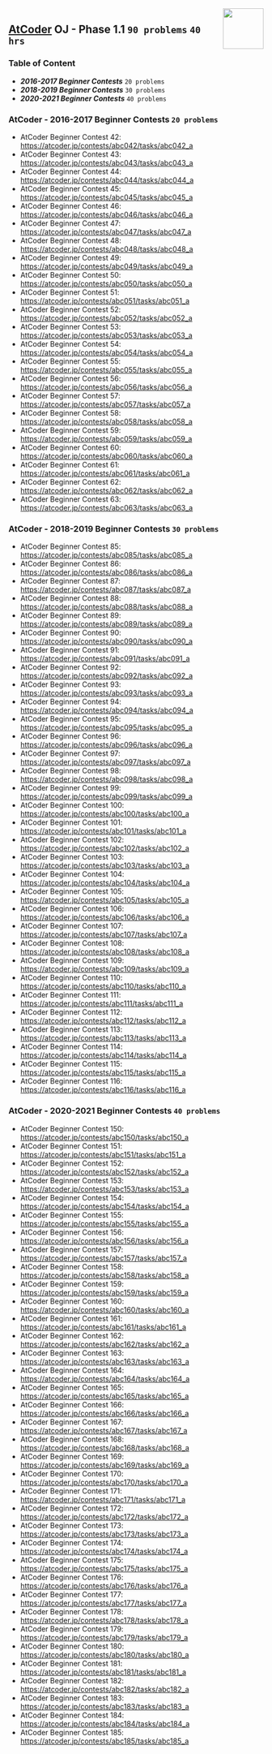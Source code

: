 <img align="right" width="80" src="https://github.com/cs-MohamedAyman/Problem-Solving-Training/blob/master/online-judges-logos/atcoder.jpg">

## [AtCoder](https://atcoder.jp/) OJ - Phase 1.1 `90 problems` `40 hrs`

### Table of Content

- ***2016-2017 Beginner Contests***     `20 problems`
- ***2018-2019 Beginner Contests***     `30 problems`
- ***2020-2021 Beginner Contests***     `40 problems`

### AtCoder - 2016-2017 Beginner Contests `20 problems`

- AtCoder Beginner Contest 42: https://atcoder.jp/contests/abc042/tasks/abc042_a
- AtCoder Beginner Contest 43: https://atcoder.jp/contests/abc043/tasks/abc043_a
- AtCoder Beginner Contest 44: https://atcoder.jp/contests/abc044/tasks/abc044_a
- AtCoder Beginner Contest 45: https://atcoder.jp/contests/abc045/tasks/abc045_a
- AtCoder Beginner Contest 46: https://atcoder.jp/contests/abc046/tasks/abc046_a
- AtCoder Beginner Contest 47: https://atcoder.jp/contests/abc047/tasks/abc047_a
- AtCoder Beginner Contest 48: https://atcoder.jp/contests/abc048/tasks/abc048_a
- AtCoder Beginner Contest 49: https://atcoder.jp/contests/abc049/tasks/abc049_a
- AtCoder Beginner Contest 50: https://atcoder.jp/contests/abc050/tasks/abc050_a
- AtCoder Beginner Contest 51: https://atcoder.jp/contests/abc051/tasks/abc051_a
- AtCoder Beginner Contest 52: https://atcoder.jp/contests/abc052/tasks/abc052_a
- AtCoder Beginner Contest 53: https://atcoder.jp/contests/abc053/tasks/abc053_a
- AtCoder Beginner Contest 54: https://atcoder.jp/contests/abc054/tasks/abc054_a
- AtCoder Beginner Contest 55: https://atcoder.jp/contests/abc055/tasks/abc055_a
- AtCoder Beginner Contest 56: https://atcoder.jp/contests/abc056/tasks/abc056_a
- AtCoder Beginner Contest 57: https://atcoder.jp/contests/abc057/tasks/abc057_a
- AtCoder Beginner Contest 58: https://atcoder.jp/contests/abc058/tasks/abc058_a
- AtCoder Beginner Contest 59: https://atcoder.jp/contests/abc059/tasks/abc059_a
- AtCoder Beginner Contest 60: https://atcoder.jp/contests/abc060/tasks/abc060_a
- AtCoder Beginner Contest 61: https://atcoder.jp/contests/abc061/tasks/abc061_a
- AtCoder Beginner Contest 62: https://atcoder.jp/contests/abc062/tasks/abc062_a
- AtCoder Beginner Contest 63: https://atcoder.jp/contests/abc063/tasks/abc063_a

### AtCoder - 2018-2019 Beginner Contests `30 problems`

- AtCoder Beginner Contest 85: https://atcoder.jp/contests/abc085/tasks/abc085_a
- AtCoder Beginner Contest 86: https://atcoder.jp/contests/abc086/tasks/abc086_a
- AtCoder Beginner Contest 87: https://atcoder.jp/contests/abc087/tasks/abc087_a
- AtCoder Beginner Contest 88: https://atcoder.jp/contests/abc088/tasks/abc088_a
- AtCoder Beginner Contest 89: https://atcoder.jp/contests/abc089/tasks/abc089_a
- AtCoder Beginner Contest 90: https://atcoder.jp/contests/abc090/tasks/abc090_a
- AtCoder Beginner Contest 91: https://atcoder.jp/contests/abc091/tasks/abc091_a
- AtCoder Beginner Contest 92: https://atcoder.jp/contests/abc092/tasks/abc092_a
- AtCoder Beginner Contest 93: https://atcoder.jp/contests/abc093/tasks/abc093_a
- AtCoder Beginner Contest 94: https://atcoder.jp/contests/abc094/tasks/abc094_a
- AtCoder Beginner Contest 95: https://atcoder.jp/contests/abc095/tasks/abc095_a
- AtCoder Beginner Contest 96: https://atcoder.jp/contests/abc096/tasks/abc096_a
- AtCoder Beginner Contest 97: https://atcoder.jp/contests/abc097/tasks/abc097_a
- AtCoder Beginner Contest 98: https://atcoder.jp/contests/abc098/tasks/abc098_a
- AtCoder Beginner Contest 99: https://atcoder.jp/contests/abc099/tasks/abc099_a
- AtCoder Beginner Contest 100: https://atcoder.jp/contests/abc100/tasks/abc100_a
- AtCoder Beginner Contest 101: https://atcoder.jp/contests/abc101/tasks/abc101_a
- AtCoder Beginner Contest 102: https://atcoder.jp/contests/abc102/tasks/abc102_a
- AtCoder Beginner Contest 103: https://atcoder.jp/contests/abc103/tasks/abc103_a
- AtCoder Beginner Contest 104: https://atcoder.jp/contests/abc104/tasks/abc104_a
- AtCoder Beginner Contest 105: https://atcoder.jp/contests/abc105/tasks/abc105_a
- AtCoder Beginner Contest 106: https://atcoder.jp/contests/abc106/tasks/abc106_a
- AtCoder Beginner Contest 107: https://atcoder.jp/contests/abc107/tasks/abc107_a
- AtCoder Beginner Contest 108: https://atcoder.jp/contests/abc108/tasks/abc108_a
- AtCoder Beginner Contest 109: https://atcoder.jp/contests/abc109/tasks/abc109_a
- AtCoder Beginner Contest 110: https://atcoder.jp/contests/abc110/tasks/abc110_a
- AtCoder Beginner Contest 111: https://atcoder.jp/contests/abc111/tasks/abc111_a
- AtCoder Beginner Contest 112: https://atcoder.jp/contests/abc112/tasks/abc112_a
- AtCoder Beginner Contest 113: https://atcoder.jp/contests/abc113/tasks/abc113_a
- AtCoder Beginner Contest 114: https://atcoder.jp/contests/abc114/tasks/abc114_a
- AtCoder Beginner Contest 115: https://atcoder.jp/contests/abc115/tasks/abc115_a
- AtCoder Beginner Contest 116: https://atcoder.jp/contests/abc116/tasks/abc116_a

### AtCoder - 2020-2021 Beginner Contests `40 problems`

- AtCoder Beginner Contest 150: https://atcoder.jp/contests/abc150/tasks/abc150_a
- AtCoder Beginner Contest 151: https://atcoder.jp/contests/abc151/tasks/abc151_a
- AtCoder Beginner Contest 152: https://atcoder.jp/contests/abc152/tasks/abc152_a
- AtCoder Beginner Contest 153: https://atcoder.jp/contests/abc153/tasks/abc153_a
- AtCoder Beginner Contest 154: https://atcoder.jp/contests/abc154/tasks/abc154_a
- AtCoder Beginner Contest 155: https://atcoder.jp/contests/abc155/tasks/abc155_a
- AtCoder Beginner Contest 156: https://atcoder.jp/contests/abc156/tasks/abc156_a
- AtCoder Beginner Contest 157: https://atcoder.jp/contests/abc157/tasks/abc157_a
- AtCoder Beginner Contest 158: https://atcoder.jp/contests/abc158/tasks/abc158_a
- AtCoder Beginner Contest 159: https://atcoder.jp/contests/abc159/tasks/abc159_a
- AtCoder Beginner Contest 160: https://atcoder.jp/contests/abc160/tasks/abc160_a
- AtCoder Beginner Contest 161: https://atcoder.jp/contests/abc161/tasks/abc161_a
- AtCoder Beginner Contest 162: https://atcoder.jp/contests/abc162/tasks/abc162_a
- AtCoder Beginner Contest 163: https://atcoder.jp/contests/abc163/tasks/abc163_a
- AtCoder Beginner Contest 164: https://atcoder.jp/contests/abc164/tasks/abc164_a
- AtCoder Beginner Contest 165: https://atcoder.jp/contests/abc165/tasks/abc165_a
- AtCoder Beginner Contest 166: https://atcoder.jp/contests/abc166/tasks/abc166_a
- AtCoder Beginner Contest 167: https://atcoder.jp/contests/abc167/tasks/abc167_a
- AtCoder Beginner Contest 168: https://atcoder.jp/contests/abc168/tasks/abc168_a
- AtCoder Beginner Contest 169: https://atcoder.jp/contests/abc169/tasks/abc169_a
- AtCoder Beginner Contest 170: https://atcoder.jp/contests/abc170/tasks/abc170_a
- AtCoder Beginner Contest 171: https://atcoder.jp/contests/abc171/tasks/abc171_a
- AtCoder Beginner Contest 172: https://atcoder.jp/contests/abc172/tasks/abc172_a
- AtCoder Beginner Contest 173: https://atcoder.jp/contests/abc173/tasks/abc173_a
- AtCoder Beginner Contest 174: https://atcoder.jp/contests/abc174/tasks/abc174_a
- AtCoder Beginner Contest 175: https://atcoder.jp/contests/abc175/tasks/abc175_a
- AtCoder Beginner Contest 176: https://atcoder.jp/contests/abc176/tasks/abc176_a
- AtCoder Beginner Contest 177: https://atcoder.jp/contests/abc177/tasks/abc177_a
- AtCoder Beginner Contest 178: https://atcoder.jp/contests/abc178/tasks/abc178_a
- AtCoder Beginner Contest 179: https://atcoder.jp/contests/abc179/tasks/abc179_a
- AtCoder Beginner Contest 180: https://atcoder.jp/contests/abc180/tasks/abc180_a
- AtCoder Beginner Contest 181: https://atcoder.jp/contests/abc181/tasks/abc181_a
- AtCoder Beginner Contest 182: https://atcoder.jp/contests/abc182/tasks/abc182_a
- AtCoder Beginner Contest 183: https://atcoder.jp/contests/abc183/tasks/abc183_a
- AtCoder Beginner Contest 184: https://atcoder.jp/contests/abc184/tasks/abc184_a
- AtCoder Beginner Contest 185: https://atcoder.jp/contests/abc185/tasks/abc185_a
